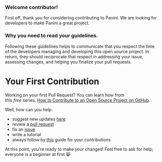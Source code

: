 ### **Welcome contributor!**

First off, thank you for considering contributing to Panini. We are looking for developers to make Panini a great project.

### **Why you need to read your guidelines.**

Following these guidelines helps to communicate that you respect the time of the developers managing and developing this open source project. In return, they should reciprocate that respect in addressing your issue, assessing changes, and helping you finalize your pull requests.

# **Your First Contribution**

Working on your first Pull Request? You can learn how from this *free* series, [How to Contribute to an Open Source Project on GitHub](https://egghead.io/series/how-to-contribute-to-an-open-source-project-on-github).

Well, how can you help:

- suggest new updates [here](https://github.com/lwinterface/panini/issues)
- review a [pull request](https://github.com/lwinterface/panini/pulls)
- fix an [issue](https://github.com/lwinterface/panini/issues)
- write a tutorial
- always follow by [this](https://github.com/firstcontributions/first-contributions) guide for your contributions

At this point, you're ready to make your changes! Feel free to ask for help; everyone is a beginner at first 😸